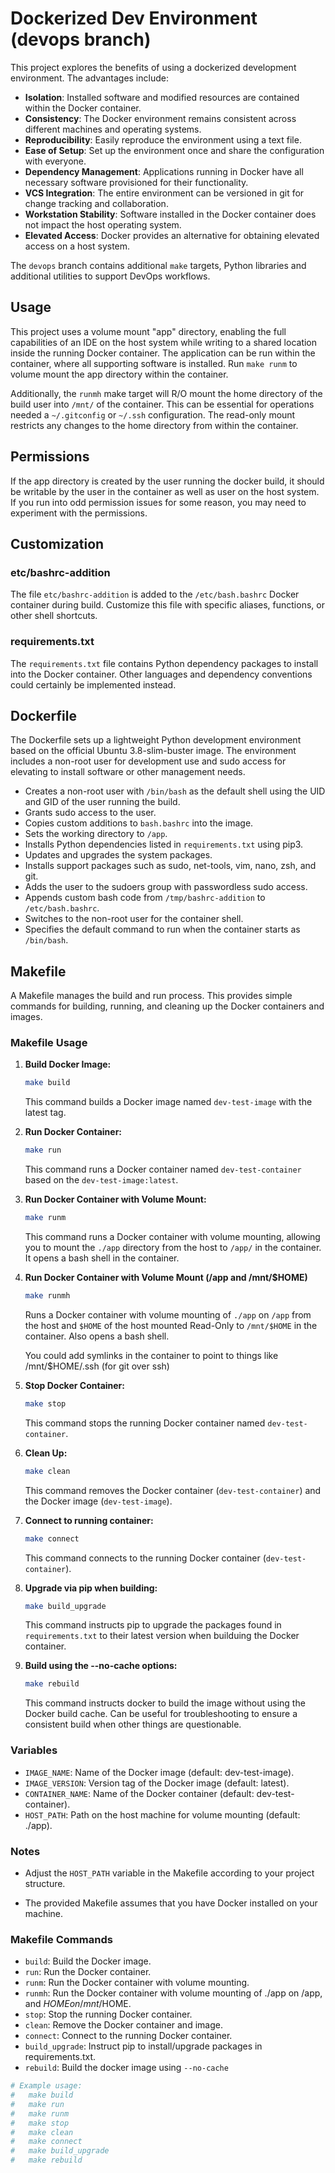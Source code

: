 # Dockerized Dev Environment (devops branch)

This project explores the benefits of using a dockerized development environment. The advantages include:

* **Isolation**: Installed software and modified resources are contained within the Docker container.
* **Consistency**: The Docker environment remains consistent across different machines and operating systems.
* **Reproducibility**: Easily reproduce the environment using a text file.
* **Ease of Setup**: Set up the environment once and share the configuration with everyone.
* **Dependency Management**: Applications running in Docker have all necessary software provisioned for their functionality.
* **VCS Integration**: The entire environment can be versioned in git for change tracking and collaboration.
* **Workstation Stability**: Software installed in the Docker container does not impact the host operating system.
* **Elevated Access**: Docker provides an alternative for obtaining elevated access on a host system.

The `devops` branch contains additional `make` targets, Python libraries and additional utilities to support DevOps workflows.

## Usage

This project uses a volume mount "app" directory, enabling the full capabilities of an IDE on the host system while writing to a shared location inside the running Docker container. The application can be run within the container, where all supporting software is installed. Run `make runm` to volume mount the app directory within the container. 

Additionally, the `runmh` make target will R/O mount the home directory of the build user into `/mnt/` of the container. This can be essential for operations needed a `~/.gitconfig` or `~/.ssh` configuration. The read-only mount restricts any changes to the home directory from within the container. 

## Permissions

If the app directory is created by the user running the docker build, it should be writable by the user in the container as well as user on the host system. If you run into odd permission issues for some reason, you may need to experiment with the permissions.

## Customization

### etc/bashrc-addition

The file `etc/bashrc-addition` is added to the `/etc/bash.bashrc` Docker container during build. Customize this file with specific aliases, functions, or other shell shortcuts.

### requirements.txt

The `requirements.txt` file contains Python dependency packages to install into the Docker container. Other languages and dependency conventions could certainly be implemented instead.
## Dockerfile

The Dockerfile sets up a lightweight Python development environment based on the official Ubuntu 3.8-slim-buster image. The environment includes a non-root user for development use and sudo access for elevating to install software or other management needs.

- Creates a non-root user with `/bin/bash` as the default shell using the UID and GID of the user running the build.
- Grants sudo access to the user.
- Copies custom additions to `bash.bashrc` into the image.
- Sets the working directory to `/app`.
- Installs Python dependencies listed in `requirements.txt` using pip3.
- Updates and upgrades the system packages.
- Installs support packages such as sudo, net-tools, vim, nano, zsh, and git.
- Adds the user to the sudoers group with passwordless sudo access.
- Appends custom bash code from `/tmp/bashrc-addition` to `/etc/bash.bashrc`.
- Switches to the non-root user for the container shell.
- Specifies the default command to run when the container starts as `/bin/bash`.

## Makefile

A Makefile manages the build and run process. This provides simple commands for building, running, and cleaning up the Docker containers and images.

### Makefile Usage

1. **Build Docker Image:**

    ```bash
    make build
    ```

    This command builds a Docker image named `dev-test-image` with the latest tag.

2. **Run Docker Container:**

    ```bash
    make run
    ```

    This command runs a Docker container named `dev-test-container` based on the `dev-test-image:latest`.

3. **Run Docker Container with Volume Mount:**

    ```bash
    make runm
    ```

    This command runs a Docker container with volume mounting, allowing you to mount the `./app` directory from the host to `/app/` in the container. It opens a bash shell in the container.

4. **Run Docker Container with Volume Mount (/app and /mnt/$HOME)**

    ```bash
    make runmh
    ```

    Runs a Docker container with volume mounting of `./app` on `/app` from the host and `$HOME` of the host mounted Read-Only to `/mnt/$HOME` in the container. Also opens a bash shell.

    You could add symlinks in the container to point to things like /mnt/$HOME/.ssh (for git over ssh)

5. **Stop Docker Container:**

    ```bash
    make stop
    ```

    This command stops the running Docker container named `dev-test-container`.

6. **Clean Up:**

    ```bash
    make clean
    ```

    This command removes the Docker container (`dev-test-container`) and the Docker image (`dev-test-image`).

7. **Connect to running container:**

    ```bash
    make connect
    ```

    This command connects to the running Docker container (`dev-test-container`).

8. **Upgrade via pip when building:**

    ```bash
    make build_upgrade
    ```

    This command instructs pip to upgrade the packages found in `requirements.txt` to their latest version when builduing the Docker container.


9. **Build using the --no-cache options:**

    ```bash
    make rebuild
    ```

    This command instructs docker to build the image without using the Docker build cache. Can be useful for troubleshooting to ensure a consistent build when other things are questionable.

### Variables

- `IMAGE_NAME`: Name of the Docker image (default: dev-test-image).
- `IMAGE_VERSION`: Version tag of the Docker image (default: latest).
- `CONTAINER_NAME`: Name of the Docker container (default: dev-test-container).
- `HOST_PATH`: Path on the host machine for volume mounting (default: ./app).

### Notes

- Adjust the `HOST_PATH` variable in the Makefile according to your project structure.

- The provided Makefile assumes that you have Docker installed on your machine.

### Makefile Commands

- `build`: Build the Docker image.
- `run`: Run the Docker container.
- `runm`: Run the Docker container with volume mounting.
- `runmh`: Run the Docker container with volume mounting of ./app on /app, and $HOME on /mnt/$HOME.
- `stop`: Stop the running Docker container.
- `clean`: Remove the Docker container and image.
- `connect`: Connect to the running Docker container.
- `build_upgrade`: Instruct pip to install/upgrade packages in requirements.txt.
- `rebuild`: Build the docker image using `--no-cache`

```bash
# Example usage:
#   make build
#   make run
#   make runm
#   make stop
#   make clean
#   make connect
#   make build_upgrade
#   make rebuild
